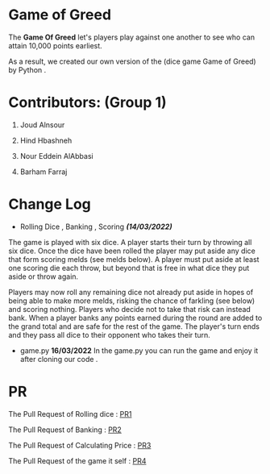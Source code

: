 #  Game of Greed 

The **Game Of Greed** let's players play against one another to see who can attain 10,000 points earliest.

As a result, we created our own version of the (dice game Game of Greed) by Python .


# Contributors: (Group 1)

1. Joud Alnsour 

2. Hind Hbashneh

3. Nour Eddein AlAbbasi

4. Barham Farraj

# Change Log

 * Rolling Dice , Banking , Scoring ***(14/03/2022)***

The game is played with six dice. A player starts their turn by throwing all six dice. Once the dice have been rolled the player may put aside any dice that form scoring melds (see melds below). A player must put aside at least one scoring die each throw, but beyond that is free in what dice they put aside or throw again.

Players may now roll any remaining dice not already put aside in hopes of being able to make more melds, risking the chance of farkling (see below) and scoring nothing. Players who decide not to take that risk can instead bank. When a player banks any points earned during the round are added to the grand total and are safe for the rest of the game. The player's turn ends and they pass all dice to their opponent who takes their turn.

* game.py **16/03/2022**
In the game.py you can run the game and enjoy it after cloning our code .


# PR
The Pull Request of Rolling dice : [PR1](https://github.com/Game-of-Greed-group1/game-of-greed-I/pull/1)

The Pull Request of Banking : [PR2](https://github.com/Game-of-Greed-group1/game-of-greed-I/pull/2)

The Pull Request of Calculating Price : [PR3](https://github.com/Game-of-Greed-group1/game-of-greed-I/pull/3)

The Pull Request of the game it self : [PR4](https://github.com/Game-of-Greed-group1/game-of-greed-I/pull/5)

